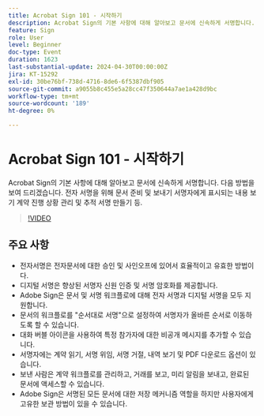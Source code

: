 ```yaml
---
title: Acrobat Sign 101 - 시작하기
description: Acrobat Sign의 기본 사항에 대해 알아보고 문서에 신속하게 서명합니다.
feature: Sign
role: User
level: Beginner
doc-type: Event
duration: 1623
last-substantial-update: 2024-04-30T00:00:00Z
jira: KT-15292
exl-id: 30be76bf-738d-4716-8de6-6f5387dbf905
source-git-commit: a9055b8c455e5a28cc47f350644a7ae1a428d9bc
workflow-type: tm+mt
source-wordcount: '189'
ht-degree: 0%

---
```


# Acrobat Sign 101 - 시작하기

Acrobat Sign의 기본 사항에 대해 알아보고 문서에 신속하게 서명합니다. 다음 방법을 보여 드리겠습니다. 전자 서명을 위해 문서 준비 및 보내기 서명자에게 표시되는 내용 보기 계약 진행 상황 관리 및 추적 서명 만들기 등.

>[!VIDEO](https://video.tv.adobe.com/v/3428183/?learn=on)

## 주요 사항

* 전자서명은 전자문서에 대한 승인 및 사인오프에 있어서 효율적이고 유효한 방법이다.
* 디지털 서명은 향상된 서명자 신원 인증 및 서명 암호화를 제공합니다.
* Adobe Sign은 문서 및 서명 워크플로에 대해 전자 서명과 디지털 서명을 모두 지원합니다.
* 문서의 워크플로를 &quot;순서대로 서명&quot;으로 설정하여 서명자가 올바른 순서로 이동하도록 할 수 있습니다.
* 대화 버블 아이콘을 사용하여 특정 참가자에 대한 비공개 메시지를 추가할 수 있습니다.
* 서명자에는 계약 읽기, 서명 위임, 서명 거절, 내역 보기 및 PDF 다운로드 옵션이 있습니다.
* 보낸 사람은 계약 워크플로를 관리하고, 거래를 보고, 미리 알림을 보내고, 완료된 문서에 액세스할 수 있습니다.
* Adobe Sign은 서명된 모든 문서에 대한 저장 메커니즘 역할을 하지만 사용자에게 고유한 보관 방법이 있을 수 있습니다.
